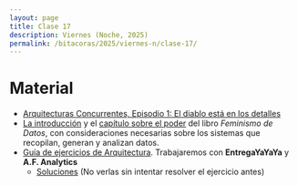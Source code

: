 ```yaml
---
layout: page
title: Clase 17
description: Viernes (Noche, 2025)
permalink: /bitacoras/2025/viernes-n/clase-17/
---
```


# Material

- [Arquitecturas Concurrentes, Episodio 1: El diablo está en los detalles](https://medium.com/arquitecturas-concurrentes/arquitecturas-concurrentes-episodio-1-el-diablo-est%C3%A1-en-los-detalles-692766ac669b)
- [La introducción](https://data-feminism.mitpress.mit.edu/pub/v874jd7x/release/1) y el [capítulo sobre el poder](https://data-feminism.mitpress.mit.edu/pub/bchsq3az/release/1) del libro _Feminismo de Datos_, con consideraciones necesarias sobre los sistemas que recopilan, generan y analizan datos.
- [Guía de ejercicios de Arquitectura](https://docs.google.com/document/d/1snIOX5rNp3kwEkWF3R04-KuujUbMTOz1wanl3Rut0Ts/edit?usp=sharing). Trabajaremos con **EntregaYaYaYa** y **A.F. Analytics**
  - [Soluciones](https://docs.google.com/document/d/1zQPyGbnyKMsMNedsSnFWLobyGUUU2KTuGOyoPIsvnSw/edit#heading=h.o8eoqhxo0gxt) (No verlas sin intentar resolver el ejercicio antes)